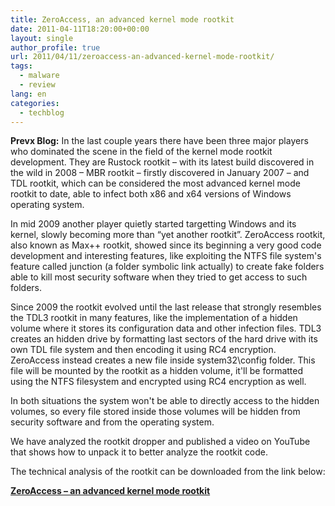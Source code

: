 ```yaml
---
title: ZeroAccess, an advanced kernel mode rootkit
date: 2011-04-11T18:20:00+00:00
layout: single
author_profile: true
url: 2011/04/11/zeroaccess-an-advanced-kernel-mode-rootkit/
tags:
  - malware
  - review
lang: en
categories: 
  - techblog
---
```

**Prevx Blog:** In the last couple years there have been three major players who dominated the scene in the field of the kernel mode rootkit development. They are Rustock rootkit – with its latest build discovered in the wild in 2008 – MBR rootkit – firstly discovered in January 2007 – and TDL rootkit, which can be considered the most advanced kernel mode rootkit to date, able to infect both x86 and x64 versions of Windows operating system.

In mid 2009 another player quietly started targetting Windows and its kernel, slowly becoming more than “yet another rootkit”. ZeroAccess rootkit, also known as Max++ rootkit, showed since its beginning a very good code development and interesting features, like exploiting the NTFS file system's feature called junction (a folder symbolic link actually) to create fake folders able to kill most security software when they tried to get access to such folders.

Since 2009 the rootkit evolved until the last release that strongly resembles the TDL3 rootkit in many features, like the implementation of a hidden volume where it stores its configuration data and other infection files. TDL3 creates an hidden drive by formatting last sectors of the hard drive with its own TDL file system and then encoding it using RC4 encryption. ZeroAccess instead creates a new file inside system32\\config folder. This file will be mounted by the rootkit as a hidden volume, it'll be formatted using the NTFS filesystem and encrypted using RC4 encryption as well.

In both situations the system won't be able to directly access to the hidden volumes, so every file stored inside those volumes will be hidden from security software and from the operating system.

We have analyzed the rootkit dropper and published a video on YouTube that shows how to unpack it to better analyze the rootkit code.

The technical analysis of the rootkit can be downloaded from the link below:

[**ZeroAccess – an advanced kernel mode rootkit**](http://pxnow.prevx.com/content/blog/zeroaccess_analysis.pdf)